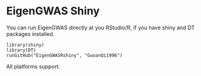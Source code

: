 # EigenGWAS Shiny
You can run EigenGWAS directly at you RStudio/R, if you have shiny and DT packages installed.
~~~
library(shiny)
library(DT)
runGitHub("EigenGWASRshiny", "GuoanQi1996")
~~~
All platforms support.
